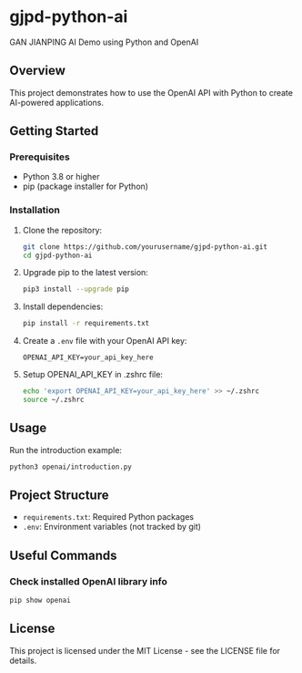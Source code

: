 # gjpd-python-ai
GAN JIANPING AI Demo using Python and OpenAI

## Overview

This project demonstrates how to use the OpenAI API with Python to create AI-powered applications.

## Getting Started

### Prerequisites

- Python 3.8 or higher
- pip (package installer for Python)

### Installation

1. Clone the repository:
   ```bash
   git clone https://github.com/yourusername/gjpd-python-ai.git
   cd gjpd-python-ai
   ```

2. Upgrade pip to the latest version:
   ```bash
   pip3 install --upgrade pip
   ```

3. Install dependencies:
   ```bash
   pip install -r requirements.txt
   ```

4. Create a `.env` file with your OpenAI API key:
   ```
   OPENAI_API_KEY=your_api_key_here
   ```

5. Setup OPENAI_API_KEY in .zshrc file:
   ```bash
   echo 'export OPENAI_API_KEY=your_api_key_here' >> ~/.zshrc
   source ~/.zshrc
   ```

## Usage

Run the introduction example:
```bash
python3 openai/introduction.py
```

## Project Structure

- `requirements.txt`: Required Python packages
- `.env`: Environment variables (not tracked by git)

## Useful Commands

### Check installed OpenAI library info
```bash
pip show openai
```

## License

This project is licensed under the MIT License - see the LICENSE file for details.
